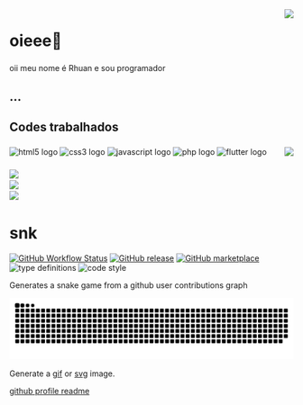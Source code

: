 <img align="right" height="200" src="https://4maos.com.br/wp-content/uploads/2022/10/aede51ab687ae45145aa59c0c23b62e2.jpg"  />

###

<h1 align="left">oieee👋</h1>

###

<p align="left">oii meu nome é Rhuan e sou programador</p>

###

<h2 align="left">...</h2>

###

<p align="left"></p>

###

<h2 align="left">Codes trabalhados</h2>


###
<img align="right" height="200" src="https://api.qrserver.com/v1/create-qr-code/?color=000000&bgcolor=11FF00&data=curioso&qzone=1&margin=0&size=200x200&ecc=L">

<div align="left">
  <img src="https://cdn.jsdelivr.net/gh/devicons/devicon/icons/html5/html5-original.svg" height="40" width="52" alt="html5 logo"  />
  <img src="https://cdn.jsdelivr.net/gh/devicons/devicon/icons/css3/css3-original.svg" height="40" width="52" alt="css3 logo"  />
  <img src="https://cdn.jsdelivr.net/gh/devicons/devicon/icons/javascript/javascript-original.svg" height="40" width="52" alt="javascript logo"  />
  <img src="https://cdn.jsdelivr.net/gh/devicons/devicon/icons/php/php-original.svg" height="40" width="52" alt="php logo"  />
  <img src="https://cdn.jsdelivr.net/gh/devicons/devicon/icons/flutter/flutter-original.svg" height="40" width="52" alt="flutter logo"  />
</div>

###
<div align="left">
  
</div>

###

![](https://github-readme-stats.vercel.app/api?username=RHUANPR&theme=algolia&hide_border=false&include_all_commits=false&count_private=false)<br/>
![](https://github-readme-streak-stats.herokuapp.com/?user=RHUANPR&theme=algolia&hide_border=false)<br/>
![](https://github-readme-stats.vercel.app/api/top-langs/?username=RHUANPR&theme=algolia&hide_border=false&include_all_commits=false&count_private=false&layout=compact)
###


###


###



###
# snk

[![GitHub Workflow Status](https://img.shields.io/github/actions/workflow/status/platane/platane/main.yml?label=action&style=flat-square)](https://github.com/Platane/Platane/actions/workflows/main.yml)
[![GitHub release](https://img.shields.io/github/release/platane/snk.svg?style=flat-square)](https://github.com/platane/snk/releases/latest)
[![GitHub marketplace](https://img.shields.io/badge/marketplace-snake-blue?logo=github&style=flat-square)](https://github.com/marketplace/actions/generate-snake-game-from-github-contribution-grid)
![type definitions](https://img.shields.io/npm/types/typescript?style=flat-square)
![code style](https://img.shields.io/badge/code_style-prettier-ff69b4.svg?style=flat-square)

Generates a snake game from a github user contributions graph

<picture>
  <source
    media="(prefers-color-scheme: dark)"
    srcset="
      https://raw.githubusercontent.com/platane/snk/output/github-contribution-grid-snake-dark.svg
    "
  />
  <source
    media="(prefers-color-scheme: light)"
    srcset="
      https://raw.githubusercontent.com/platane/snk/output/github-contribution-grid-snake.svg
    "
  />
  <img
    alt="github contribution grid snake animation"
    src="https://raw.githubusercontent.com/platane/snk/output/github-contribution-grid-snake.svg"
  />
</picture>


Generate a [gif](https://github.com/Platane/snk/raw/output/github-contribution-grid-snake.gif) or [svg](https://github.com/Platane/snk/raw/output/github-contribution-grid-snake.svg) image.

 [github profile readme](https://docs.github.com/en/free-pro-team@latest/github/setting-up-and-managing-your-github-profile/managing-your-profile-readme)

